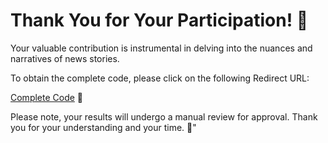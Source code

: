 # Thank You for Your Participation! 🎉

Your valuable contribution is instrumental in delving into the nuances and narratives of news stories.

To obtain the complete code, please click on the following Redirect URL:

[Complete Code](https://app.prolific.com/submissions/complete?cc=CAAXOZX6) 🔗

Please note, your results will undergo a manual review for approval. Thank you for your understanding and your time. 🙏"
